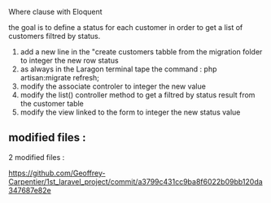 
Where clause with Eloquent 

the goal is to define a status for each customer in order to get a list of customers filtred by status.

1) add a new line in the "create customers tabble from the migration folder to integer the new row status
2) as always in the Laragon terminal tape the command : php artisan:migrate refresh;
3) modify the associate controler to integer the new value
4) modify the list() controller method to get a filtred by status result from the customer table
5) modify the view linked to the form to integer the new status value 

modified files :
----------------

2 modified files :

https://github.com/Geoffrey-Carpentier/1st_laravel_project/commit/a3799c431cc9ba8f6022b09bb120da347687e82e


